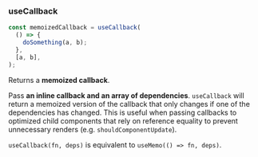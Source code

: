 ### useCallback

```js
const memoizedCallback = useCallback(
  () => {
    doSomething(a, b);
  },
  [a, b],
);
```

Returns a **memoized callback**.

Pass **an inline callback and an array of dependencies**. `useCallback` will return a memoized version of the callback that only changes if one of the dependencies has changed. This is useful when passing callbacks to optimized child components that rely on reference equality to prevent unnecessary renders (e.g. `shouldComponentUpdate`).

`useCallback(fn, deps)` is equivalent to `useMemo(() => fn, deps)`.
